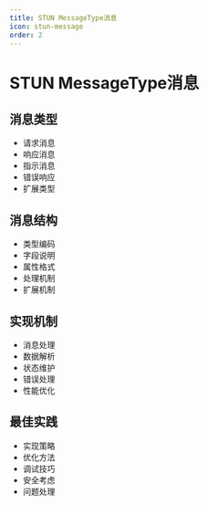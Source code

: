 ```yaml
---
title: STUN MessageType消息
icon: stun-message
order: 2
---
```


# STUN MessageType消息

## 消息类型
- 请求消息
- 响应消息
- 指示消息
- 错误响应
- 扩展类型

## 消息结构
- 类型编码
- 字段说明
- 属性格式
- 处理机制
- 扩展机制

## 实现机制
- 消息处理
- 数据解析
- 状态维护
- 错误处理
- 性能优化

## 最佳实践
- 实现策略
- 优化方法
- 调试技巧
- 安全考虑
- 问题处理
